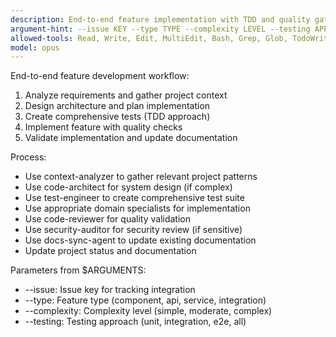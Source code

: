 ```yaml
---
description: End-to-end feature implementation with TDD and quality gates
argument-hint: --issue KEY --type TYPE --complexity LEVEL --testing APPROACH
allowed-tools: Read, Write, Edit, MultiEdit, Bash, Grep, Glob, TodoWrite, Task
model: opus
---
```


End-to-end feature development workflow:
1. Analyze requirements and gather project context
2. Design architecture and plan implementation
3. Create comprehensive tests (TDD approach)
4. Implement feature with quality checks
5. Validate implementation and update documentation

Process:
- Use context-analyzer to gather relevant project patterns
- Use code-architect for system design (if complex)
- Use test-engineer to create comprehensive test suite
- Use appropriate domain specialists for implementation
- Use code-reviewer for quality validation
- Use security-auditor for security review (if sensitive)
- Use docs-sync-agent to update existing documentation
- Update project status and documentation

Parameters from $ARGUMENTS:
- --issue: Issue key for tracking integration
- --type: Feature type (component, api, service, integration)
- --complexity: Complexity level (simple, moderate, complex)
- --testing: Testing approach (unit, integration, e2e, all)